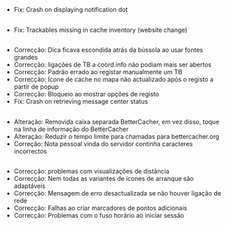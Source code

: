 ##
- Fix: Crash on displaying notification dot

##
- Fix: Trackables missing in cache inventory (website change)

##
- Correcção: Dica ficava escondida atrás da bússola ao usar fontes grandes
- Correcção: ligações de TB a coord.info não podiam mais ser abertos
- Correcção: Padrão errado ao registar manualmente um TB
- Correcção: Ícone de cache no mapa não actualizado após o registo a partir de popup
- Correcção: Bloqueio ao mostrar opções de registo
- Fix: Crash on retrieving message center status

##
- Alteração: Removida caixa separada BetterCacher, em vez disso, toque na linha de informação do BetterCacher
- Alteração: Reduzir o tempo limite para chamadas para bettercacher.org
- Correção: Nota pessoal vinda do servidor continha caracteres incorrectos

##
- Correcção: problemas com visualizações de distância
- Correcção: Nem todas as variantes de ícones de arranque são adaptáveis
- Correcção: Mensagem de erro desactualizada se não houver ligação de rede
- Correcção: Falhas ao criar marcadores de pontos adicionais
- Correcção: Problemas com o fuso horário ao iniciar sessão
